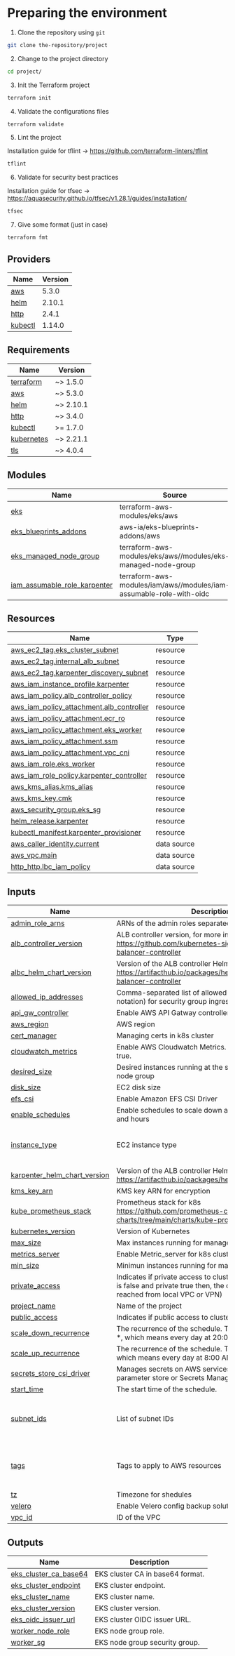 

# Preparing the environment

1. Clone the repository using `git`
```bash
git clone the-repository/project
```
2. Change to the project directory
```bash
cd project/
```
3. Init the Terraform project
```bash
terraform init
```
4. Validate the configurations files
```bash
terraform validate
```
5. Lint the project

Installation guide for tflint -> https://github.com/terraform-linters/tflint
```bash
tflint
```
6. Validate for security best practices

Installation guide for tfsec -> https://aquasecurity.github.io/tfsec/v1.28.1/guides/installation/
```bash
tfsec
```
7. Give some format (just in case)
```bash
terraform fmt
```

## Providers

| Name | Version |
|------|---------|
| <a name="provider_aws"></a> [aws](#provider\_aws) | 5.3.0 |
| <a name="provider_helm"></a> [helm](#provider\_helm) | 2.10.1 |
| <a name="provider_http"></a> [http](#provider\_http) | 2.4.1 |
| <a name="provider_kubectl"></a> [kubectl](#provider\_kubectl) | 1.14.0 |

## Requirements

| Name | Version |
|------|---------|
| <a name="requirement_terraform"></a> [terraform](#requirement\_terraform) | ~> 1.5.0 |
| <a name="requirement_aws"></a> [aws](#requirement\_aws) | ~> 5.3.0 |
| <a name="requirement_helm"></a> [helm](#requirement\_helm) | ~> 2.10.1 |
| <a name="requirement_http"></a> [http](#requirement\_http) | ~> 3.4.0 |
| <a name="requirement_kubectl"></a> [kubectl](#requirement\_kubectl) | >= 1.7.0 |
| <a name="requirement_kubernetes"></a> [kubernetes](#requirement\_kubernetes) | ~> 2.21.1 |
| <a name="requirement_tls"></a> [tls](#requirement\_tls) | ~> 4.0.4 |

## Modules

| Name | Source | Version |
|------|--------|---------|
| <a name="module_eks"></a> [eks](#module\_eks) | terraform-aws-modules/eks/aws | 17.24.0 |
| <a name="module_eks_blueprints_addons"></a> [eks\_blueprints\_addons](#module\_eks\_blueprints\_addons) | aws-ia/eks-blueprints-addons/aws | ~> 1.2.2 |
| <a name="module_eks_managed_node_group"></a> [eks\_managed\_node\_group](#module\_eks\_managed\_node\_group) | terraform-aws-modules/eks/aws//modules/eks-managed-node-group | n/a |
| <a name="module_iam_assumable_role_karpenter"></a> [iam\_assumable\_role\_karpenter](#module\_iam\_assumable\_role\_karpenter) | terraform-aws-modules/iam/aws//modules/iam-assumable-role-with-oidc | 5.27.0 |

## Resources

| Name | Type |
|------|------|
| [aws_ec2_tag.eks_cluster_subnet](https://registry.terraform.io/providers/hashicorp/aws/latest/docs/resources/ec2_tag) | resource |
| [aws_ec2_tag.internal_alb_subnet](https://registry.terraform.io/providers/hashicorp/aws/latest/docs/resources/ec2_tag) | resource |
| [aws_ec2_tag.karpenter_discovery_subnet](https://registry.terraform.io/providers/hashicorp/aws/latest/docs/resources/ec2_tag) | resource |
| [aws_iam_instance_profile.karpenter](https://registry.terraform.io/providers/hashicorp/aws/latest/docs/resources/iam_instance_profile) | resource |
| [aws_iam_policy.alb_controller_policy](https://registry.terraform.io/providers/hashicorp/aws/latest/docs/resources/iam_policy) | resource |
| [aws_iam_policy_attachment.alb_controller](https://registry.terraform.io/providers/hashicorp/aws/latest/docs/resources/iam_policy_attachment) | resource |
| [aws_iam_policy_attachment.ecr_ro](https://registry.terraform.io/providers/hashicorp/aws/latest/docs/resources/iam_policy_attachment) | resource |
| [aws_iam_policy_attachment.eks_worker](https://registry.terraform.io/providers/hashicorp/aws/latest/docs/resources/iam_policy_attachment) | resource |
| [aws_iam_policy_attachment.ssm](https://registry.terraform.io/providers/hashicorp/aws/latest/docs/resources/iam_policy_attachment) | resource |
| [aws_iam_policy_attachment.vpc_cni](https://registry.terraform.io/providers/hashicorp/aws/latest/docs/resources/iam_policy_attachment) | resource |
| [aws_iam_role.eks_worker](https://registry.terraform.io/providers/hashicorp/aws/latest/docs/resources/iam_role) | resource |
| [aws_iam_role_policy.karpenter_controller](https://registry.terraform.io/providers/hashicorp/aws/latest/docs/resources/iam_role_policy) | resource |
| [aws_kms_alias.kms_alias](https://registry.terraform.io/providers/hashicorp/aws/latest/docs/resources/kms_alias) | resource |
| [aws_kms_key.cmk](https://registry.terraform.io/providers/hashicorp/aws/latest/docs/resources/kms_key) | resource |
| [aws_security_group.eks_sg](https://registry.terraform.io/providers/hashicorp/aws/latest/docs/resources/security_group) | resource |
| [helm_release.karpenter](https://registry.terraform.io/providers/hashicorp/helm/latest/docs/resources/release) | resource |
| [kubectl_manifest.karpenter_provisioner](https://registry.terraform.io/providers/gavinbunney/kubectl/latest/docs/resources/manifest) | resource |
| [aws_caller_identity.current](https://registry.terraform.io/providers/hashicorp/aws/latest/docs/data-sources/caller_identity) | data source |
| [aws_vpc.main](https://registry.terraform.io/providers/hashicorp/aws/latest/docs/data-sources/vpc) | data source |
| [http_http.lbc_iam_policy](https://registry.terraform.io/providers/hashicorp/http/latest/docs/data-sources/http) | data source |

## Inputs

| Name | Description | Type | Default | Required |
|------|-------------|------|---------|:--------:|
| <a name="input_admin_role_arns"></a> [admin\_role\_arns](#input\_admin\_role\_arns) | ARNs of the admin roles separated by commas | `string` | `"arn:aws:iam::123456789012:role/ROLENAME1,arn:aws:iam::123456789012:role/ROLENAME2"` | no |
| <a name="input_alb_controller_version"></a> [alb\_controller\_version](#input\_alb\_controller\_version) | ALB controller version, for more info -> https://github.com/kubernetes-sigs/aws-load-balancer-controller | `string` | `"v2.5.3"` | no |
| <a name="input_albc_helm_chart_version"></a> [albc\_helm\_chart\_version](#input\_albc\_helm\_chart\_version) | Version of the ALB controller Helm chart, for more info -> https://artifacthub.io/packages/helm/aws/aws-load-balancer-controller | `string` | `"1.5.4"` | no |
| <a name="input_allowed_ip_addresses"></a> [allowed\_ip\_addresses](#input\_allowed\_ip\_addresses) | Comma-separated list of allowed IP addresses (CIDR notation) for security group ingress | `string` | `"192.168.10.0/24,192.168.11.0/24"` | no |
| <a name="input_api_gw_controller"></a> [api\_gw\_controller](#input\_api\_gw\_controller) | Enable AWS API Gatway controller. | `bool` | `false` | no |
| <a name="input_aws_region"></a> [aws\_region](#input\_aws\_region) | AWS region | `string` | `"us-east-1"` | no |
| <a name="input_cert_manager"></a> [cert\_manager](#input\_cert\_manager) | Managing certs in k8s cluster | `bool` | `false` | no |
| <a name="input_cloudwatch_metrics"></a> [cloudwatch\_metrics](#input\_cloudwatch\_metrics) | Enable AWS Cloudwatch Metrics. metric\_server must be true. | `bool` | `false` | no |
| <a name="input_desired_size"></a> [desired\_size](#input\_desired\_size) | Desired instances running at the same time for managed node group | `number` | `2` | no |
| <a name="input_disk_size"></a> [disk\_size](#input\_disk\_size) | EC2 disk size | `number` | `30` | no |
| <a name="input_efs_csi"></a> [efs\_csi](#input\_efs\_csi) | Enable Amazon EFS CSI Driver | `bool` | `false` | no |
| <a name="input_enable_schedules"></a> [enable\_schedules](#input\_enable\_schedules) | Enable schedules to scale down and scale up at days and hours | `bool` | `true` | no |
| <a name="input_instance_type"></a> [instance\_type](#input\_instance\_type) | EC2 instance type | `list(string)` | <pre>[<br>  "t3.small",<br>  "t3.medium"<br>]</pre> | no |
| <a name="input_karpenter_helm_chart_version"></a> [karpenter\_helm\_chart\_version](#input\_karpenter\_helm\_chart\_version) | Version of the ALB controller Helm chart, for more info -> https://artifacthub.io/packages/helm/karpenter/karpenter | `string` | `"0.16.3"` | no |
| <a name="input_kms_key_arn"></a> [kms\_key\_arn](#input\_kms\_key\_arn) | KMS key ARN for encryption | `string` | `"arn:aws:kms:us-east-1:123456789012:key/e589fe53-4af7-b084-dad1-331b80f17860"` | no |
| <a name="input_kube_prometheus_stack"></a> [kube\_prometheus\_stack](#input\_kube\_prometheus\_stack) | Prometheus stack for k8s https://github.com/prometheus-community/helm-charts/tree/main/charts/kube-prometheus-stack | `bool` | `false` | no |
| <a name="input_kubernetes_version"></a> [kubernetes\_version](#input\_kubernetes\_version) | Version of Kubernetes | `string` | `"1.27"` | no |
| <a name="input_max_size"></a> [max\_size](#input\_max\_size) | Max instances running for managed node group | `number` | `4` | no |
| <a name="input_metrics_server"></a> [metrics\_server](#input\_metrics\_server) | Enable Metric\_server for k8s cluster. | `bool` | `false` | no |
| <a name="input_min_size"></a> [min\_size](#input\_min\_size) | Minimun instances running for managed node group | `number` | `2` | no |
| <a name="input_private_access"></a> [private\_access](#input\_private\_access) | Indicates if private access to cluster is allowed (if public is false and private true then, the cluster only can be reached from local VPC or VPN) | `bool` | `false` | no |
| <a name="input_project_name"></a> [project\_name](#input\_project\_name) | Name of the project | `string` | `"my-project"` | no |
| <a name="input_public_access"></a> [public\_access](#input\_public\_access) | Indicates if public access to cluster is allowed | `bool` | `true` | no |
| <a name="input_scale_down_recurrence"></a> [scale\_down\_recurrence](#input\_scale\_down\_recurrence) | The recurrence of the schedule. The format is 0 20 * * *, which means every day at 20:00 (PM). | `string` | `"0 20 * * *"` | no |
| <a name="input_scale_up_recurrence"></a> [scale\_up\_recurrence](#input\_scale\_up\_recurrence) | The recurrence of the schedule. The format is 0 8 * * *, which means every day at 8:00 AM. | `string` | `"0 8 * * *"` | no |
| <a name="input_secrets_store_csi_driver"></a> [secrets\_store\_csi\_driver](#input\_secrets\_store\_csi\_driver) | Manages secrets on AWS services such as SSM parameter store or Secrets Manager | `bool` | `false` | no |
| <a name="input_start_time"></a> [start\_time](#input\_start\_time) | The start time of the schedule. | `string` | `"2023-03-05T00:00:00Z"` | no |
| <a name="input_subnet_ids"></a> [subnet\_ids](#input\_subnet\_ids) | List of subnet IDs | `list(string)` | <pre>[<br>  "subnet-0b4b721474fc3a76f",<br>  "subnet-00970d29b55ff36a8"<br>]</pre> | no |
| <a name="input_tags"></a> [tags](#input\_tags) | Tags to apply to AWS resources | `map(string)` | <pre>{<br>  "Environment": "Development",<br>  "Owner": "Frankin Garcia"<br>}</pre> | no |
| <a name="input_tz"></a> [tz](#input\_tz) | Timezone for shedules | `string` | `"Etc/GMT-4"` | no |
| <a name="input_velero"></a> [velero](#input\_velero) | Enable Velero config backup solution. | `bool` | `false` | no |
| <a name="input_vpc_id"></a> [vpc\_id](#input\_vpc\_id) | ID of the VPC | `string` | `"vpc-12345678"` | no |

## Outputs

| Name | Description |
|------|-------------|
| <a name="output_eks_cluster_ca_base64"></a> [eks\_cluster\_ca\_base64](#output\_eks\_cluster\_ca\_base64) | EKS cluster CA in base64 format. |
| <a name="output_eks_cluster_endpoint"></a> [eks\_cluster\_endpoint](#output\_eks\_cluster\_endpoint) | EKS cluster endpoint. |
| <a name="output_eks_cluster_name"></a> [eks\_cluster\_name](#output\_eks\_cluster\_name) | EKS cluster name. |
| <a name="output_eks_cluster_version"></a> [eks\_cluster\_version](#output\_eks\_cluster\_version) | EKS cluster version. |
| <a name="output_eks_oidc_issuer_url"></a> [eks\_oidc\_issuer\_url](#output\_eks\_oidc\_issuer\_url) | EKS cluster OIDC issuer URL. |
| <a name="output_worker_node_role"></a> [worker\_node\_role](#output\_worker\_node\_role) | EKS node group role. |
| <a name="output_worker_sg"></a> [worker\_sg](#output\_worker\_sg) | EKS node group security group. |


